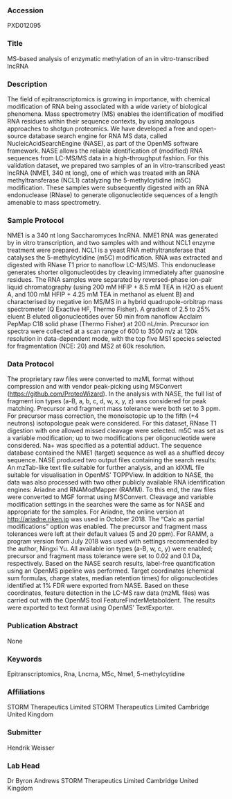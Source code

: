 ### Accession
PXD012095

### Title
MS-based analysis of enzymatic methylation of an in vitro-transcribed lncRNA

### Description
The field of epitranscriptomics is growing in importance, with chemical modification of RNA being associated with a wide variety of biological phenomena. Mass spectrometry (MS) enables the identification of modified RNA residues within their sequence contexts, by using analogous approaches to shotgun proteomics. We have developed a free and open-source database search engine for RNA MS data, called NucleicAcidSearchEngine (NASE), as part of the OpenMS software framework. NASE allows the reliable identification of (modified) RNA sequences from LC-MS/MS data in a high-throughput fashion. For this validation dataset, we prepared two samples of an in vitro-transcribed yeast lncRNA (NME1, 340 nt long), one of which was treated with an RNA methyltransferase (NCL1) catalyzing the 5-methylcytidine (m5C) modification. These samples were subsequently digested with an RNA endonuclease (RNase) to generate oligonucleotide sequences of a length amenable to mass spectrometry.

### Sample Protocol
NME1 is a 340 nt long Saccharomyces lncRNA. NME1 RNA was generated by in vitro transcription, and two samples with and without NCL1 enzyme treatment were prepared. NCL1 is a yeast RNA methyltransferase that catalyses the 5-methylcytidine (m5C) modification. RNA was extracted and digested with RNase T1 prior to nanoflow LC-MS/MS. This endonuclease generates shorter oligonucleotides by cleaving immediately after guanosine residues. The RNA samples were separated by reversed-phase ion-pair liquid chromatography (using 200 mM HFIP + 8.5 mM TEA in H2O as eluent A, and 100 mM HFIP + 4.25 mM TEA in methanol as eluent B) and characterised by negative ion MS/MS in a hybrid quadrupole-orbitrap mass spectrometer (Q Exactive HF, Thermo Fisher). A gradient of 2.5 to 25% eluent B eluted oligonucleotides over 50 min from nanoflow Acclaim PepMap C18 solid phase (Thermo Fisher) at 200 nL/min. Precursor ion spectra were collected at a scan range of 600 to 3500 m/z at 120k resolution in data-dependent mode, with the top five MS1 species selected for fragmentation (NCE: 20) and MS2 at 60k resolution.

### Data Protocol
The proprietary raw files were converted to mzML format without compression and with vendor peak-picking using MSConvert (https://github.com/ProteoWizard). In the analysis with NASE, the full list of fragment ion types (a-B, a, b, c, d, w, x, y, z) was considered for peak matching. Precursor and fragment mass tolerance were both set to 3 ppm. For precursor mass correction, the monoisotopic up to the fifth (+4 neutrons) isotopologue peak were considered. For this dataset, RNase T1 digestion with one allowed missed cleavage were selected. m5C was set as a variable modification; up to two modifications per oligonucleotide were considered. Na+ was specified as a potential adduct. The sequence database contained the NME1 (target) sequence as well as a shuffled decoy sequence. NASE produced two output files containing the search results: An mzTab-like text file suitable for further analysis, and an idXML file suitable for visualisation in OpenMS’ TOPPView. In addition to NASE, the data was also processed with two other publicly available RNA identification engines: Ariadne and RNAModMapper (RAMM). To this end, the raw files were converted to MGF format using MSConvert. Cleavage and variable modification settings in the searches were the same as for NASE and appropriate for the samples. For Ariadne, the online version at http://ariadne.riken.jp was used in October 2018. The “Calc as partial modifications” option was enabled. The precursor and fragment mass tolerances were left at their default values (5 and 20 ppm). For RAMM, a program version from July 2018 was used with settings recommended by the author, Ningxi Yu. All available ion types (a-B, w, c, y) were enabled; precursor and fragment mass tolerance were set to 0.02 and 0.1 Da, respectively. Based on the NASE search results, label-free quantification using an OpenMS pipeline was performed. Target coordinates (chemical sum formulas, charge states, median retention times) for oligonucleotides identified at 1% FDR were exported from NASE. Based on these coordinates, feature detection in the LC-MS raw data (mzML files) was carried out with the OpenMS tool FeatureFinderMetaboIdent. The results were exported to text format using OpenMS’ TextExporter.

### Publication Abstract
None

### Keywords
Epitranscriptomics, Rna, Lncrna, M5c, Nme1, 5-methylcytidine

### Affiliations
STORM Therapeutics Limited
STORM Therapeutics Limited Cambridge United Kingdom

### Submitter
Hendrik Weisser

### Lab Head
Dr Byron Andrews
STORM Therapeutics Limited Cambridge United Kingdom


